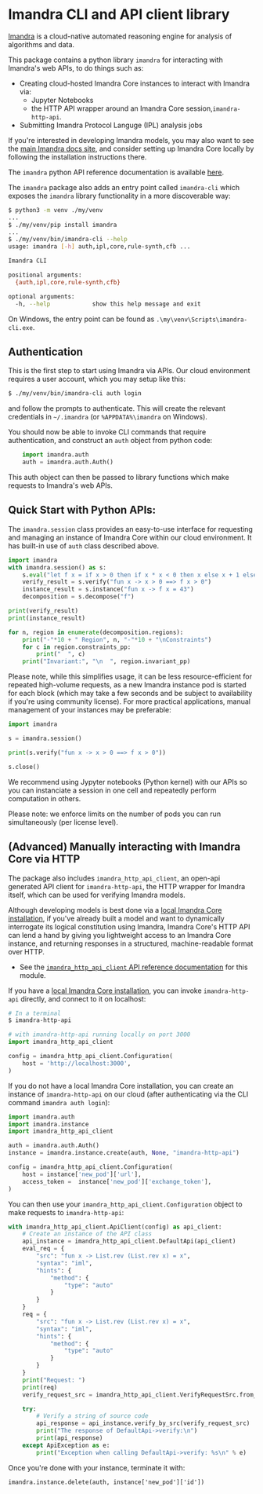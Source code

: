 # Imandra CLI and API client library

[Imandra](https://www.imandra.ai) is a cloud-native automated reasoning engine for analysis of algorithms and data.

This package contains a python library `imandra` for interacting with Imandra's web APIs, to do things such as:

- Creating cloud-hosted Imandra Core instances to interact with Imandra via:
  - Jupyter Notebooks
  - the HTTP API wrapper around an Imandra Core session,`imandra-http-api`.
- Submitting Imandra Protocol Languge (IPL) analysis jobs

If you're interested in developing Imandra models, you may also want to see the [main Imandra docs site](https://docs.imandra.ai/imandra-docs/), and consider setting up Imandra Core locally by following the installation instructions there.

The `imandra` python API reference documentation is available [here](https://docs.imandra.ai/imandra-docs/python/imandra/).

The `imandra` package also adds an entry point called `imandra-cli` which exposes the `imandra` library functionality in a more discoverable way:

```sh
$ python3 -m venv ./my/venv
...
$ ./my/venv/pip install imandra
...
$ ./my/venv/bin/imandra-cli --help
usage: imandra [-h] auth,ipl,core,rule-synth,cfb ...

Imandra CLI

positional arguments:
  {auth,ipl,core,rule-synth,cfb}

optional arguments:
  -h, --help            show this help message and exit
```

On Windows, the entry point can be found as `.\my\venv\Scripts\imandra-cli.exe`.

## Authentication

This is the first step to start using Imandra via APIs. Our cloud environment requires a user account, which you may setup like this:

```sh
$ ./my/venv/bin/imandra-cli auth login
```

and follow the prompts to authenticate. This will create the relevant credentials in `~/.imandra` (or `%APPDATA%\imandra` on Windows).

You should now be able to invoke CLI commands that require authentication, and construct an `auth` object from python code:

```py
    import imandra.auth
    auth = imandra.auth.Auth()
```

This auth object can then be passed to library functions which make requests to Imandra's web APIs.

## Quick Start with Python APIs:

The `imandra.session` class provides an easy-to-use interface for requesting and managing an instance of Imandra Core within our cloud environment. It has built-in use of `auth` class described above.

```py
import imandra
with imandra.session() as s:
    s.eval("let f x = if x > 0 then if x * x < 0 then x else x + 1 else x")
    verify_result = s.verify("fun x -> x > 0 ==> f x > 0")
    instance_result = s.instance("fun x -> f x = 43")
    decomposition = s.decompose("f")

print(verify_result)
print(instance_result)

for n, region in enumerate(decomposition.regions):
    print("-"*10 + " Region", n, "-"*10 + "\nConstraints")
    for c in region.constraints_pp:
        print("  ", c)
    print("Invariant:", "\n  ", region.invariant_pp) 
```

 Please note, while this simplifies usage, it can be less resource-efficient for repeated high-volume requests, as a new Imandra instance pod is started for each block (which may take a few seconds and be subject to availability if you're using community license). For more practical applications, manual management of your instances may be preferable:

```py
import imandra

s = imandra.session()

print(s.verify("fun x -> x > 0 ==> f x > 0"))

s.close()

```

We recommend using Jypyter notebooks (Python kernel) with our APIs so you can instanciate a session in one cell and repeatedly perform computation in others.

Please note: we enforce limits on the number of pods you can run simultaneously (per license level).

## (Advanced) Manually interacting with Imandra Core via HTTP

The package also includes `imandra_http_api_client`, an open-api generated API
client for `imandra-http-api`, the HTTP wrapper for Imandra itself, which can be
used for verifying Imandra models.

Although developing models is best done via a [local Imandra Core
installation](https://docs.imandra.ai/imandra-docs/notebooks/installation/), if
you've already built a model and want to dynamically interrogate its logical
constitution using Imandra, Imandra Core's HTTP API can lend a hand by giving
you lightweight access to an Imandra Core instance, and returning responses in a
structured, machine-readable format over HTTP.

- See the [`imandra_http_api_client` API reference
  documentation](https://docs.imandra.ai/imandra-docs/python/imandra_http_api_client/)
  for this module.

If you have a [local Imandra Core
installation](https://docs.imandra.ai/imandra-docs/notebooks/installation-simple/#Installation-of-Imandra-Core),
you can invoke `imandra-http-api` directly, and connect to it on localhost:

```bash
# In a terminal
$ imandra-http-api
```

```py
# with imandra-http-api running locally on port 3000
import imandra_http_api_client

config = imandra_http_api_client.Configuration(
    host = 'http://localhost:3000',
)
```

If you do not have a local Imandra Core installation, you can create an instance
of `imandra-http-api` on our cloud (after authenticating via the CLI command
`imandra auth login`):

```py
import imandra.auth
import imandra.instance
import imandra_http_api_client

auth = imandra.auth.Auth()
instance = imandra.instance.create(auth, None, "imandra-http-api")

config = imandra_http_api_client.Configuration(
    host = instance['new_pod']['url'],
    access_token =  instance['new_pod']['exchange_token'],
)
```

You can then use your `imandra_http_api_client.Configuration` object to make requests to `imandra-http-api`:

```py
with imandra_http_api_client.ApiClient(config) as api_client:
    # Create an instance of the API class
    api_instance = imandra_http_api_client.DefaultApi(api_client)
    eval_req = {
        "src": "fun x -> List.rev (List.rev x) = x",
        "syntax": "iml",
        "hints": {
            "method": {
                "type": "auto"
            }
        }
    }
    req = {
        "src": "fun x -> List.rev (List.rev x) = x",
        "syntax": "iml",
        "hints": {
            "method": {
                "type": "auto"
            }
        }
    }
    print("Request: ")
    print(req)
    verify_request_src = imandra_http_api_client.VerifyRequestSrc.from_dict(req)

    try:
        # Verify a string of source code
        api_response = api_instance.verify_by_src(verify_request_src)
        print("The response of DefaultApi->verify:\n")
        print(api_response)
    except ApiException as e:
        print("Exception when calling DefaultApi->verify: %s\n" % e)
```

Once you're done with your instance, terminate it with:

```
imandra.instance.delete(auth, instance['new_pod']['id'])
```

